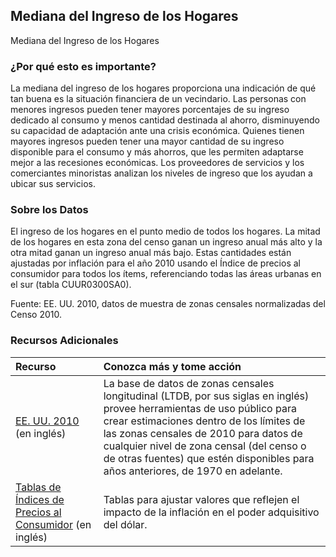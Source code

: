 ## Mediana del Ingreso de los Hogares
Mediana del Ingreso de los Hogares

### ¿Por qué esto es importante?
La mediana del ingreso de los hogares proporciona una indicación de qué tan buena es la situación financiera de un vecindario. Las personas con menores ingresos pueden tener mayores porcentajes de su ingreso dedicado al consumo y menos cantidad destinada al ahorro, disminuyendo su capacidad de adaptación ante una crisis económica. Quienes tienen mayores ingresos pueden tener una mayor cantidad de su ingreso disponible para el consumo y más ahorros, que les permiten adaptarse mejor a las recesiones económicas. Los proveedores de servicios y los comerciantes minoristas analizan los niveles de ingreso que los ayudan a ubicar sus servicios.

### Sobre los Datos
El ingreso de los hogares en el punto medio de todos los hogares. La mitad de los hogares en esta zona del censo ganan un ingreso anual más alto y la otra mitad ganan un ingreso anual más bajo. Estas cantidades están ajustadas por inflación para el año 2010 usando el Índice de precios al consumidor para todos los ítems, referenciando todas las áreas urbanas en el sur (tabla CUUR0300SA0).

Fuente: EE. UU. 2010, datos de muestra de zonas censales normalizadas del Censo 2010. 
### Recursos Adicionales

|Recurso | Conozca más y tome acción |
|:--- | :--- |
|[EE. UU. 2010](http://www.s4.brown.edu/us2010/Researcher/Bridging.htm) (en inglés) | La base de datos de zonas censales longitudinal (LTDB, por sus siglas en inglés) provee herramientas de uso público para crear estimaciones dentro de los límites de las zonas censales de 2010 para datos de cualquier nivel de zona censal (del censo o de otras fuentes) que estén disponibles para años anteriores, de 1970 en adelante.
|[Tablas de Índices de Precios al Consumidor](http://data.bls.gov/cgi-bin/surveymost?cu) (en inglés) | Tablas para ajustar valores que reflejen el impacto de la inflación en el poder adquisitivo del dólar.
